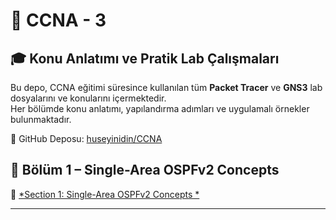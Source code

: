 # 📘 CCNA - 3 

## 🎓 Konu Anlatımı ve Pratik Lab Çalışmaları

Bu depo, CCNA eğitimi süresince kullanılan tüm **Packet Tracer** ve **GNS3** lab dosyalarını ve konularını içermektedir.  
Her bölümde konu anlatımı, yapılandırma adımları ve uygulamalı örnekler bulunmaktadır.

🔗 GitHub Deposu: [huseyinidin/CCNA](https://github.com/huseyinidin/CCNA-3)


## 📂 Bölüm 1 – Single-Area OSPFv2 Concepts


📁 [*Section 1: Single-Area OSPFv2 Concepts *]()

---

